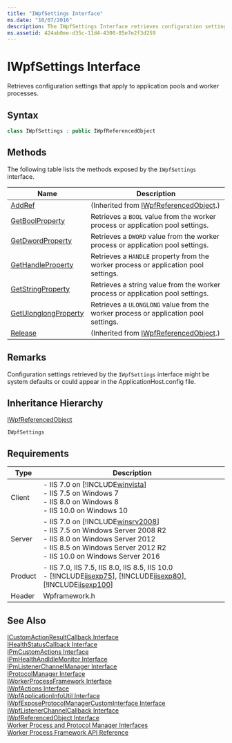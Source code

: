 ```yaml
---
title: "IWpfSettings Interface"
ms.date: "10/07/2016"
description: The IWpfSettings Interface retrieves configuration settings that apply to application pools and worker processes.
ms.assetid: 424ab0ee-d35c-11d4-4300-85e7e2f3d259
---
```

# IWpfSettings Interface
Retrieves configuration settings that apply to application pools and worker processes.  
  
## Syntax  
  
```cpp  
class IWpfSettings : public IWpfReferencedObject  
```  
  
## Methods  
 The following table lists the methods exposed by the `IWpfSettings` interface.  
  
|Name|Description|  
|----------|-----------------|  
|[AddRef](../../web-development-reference/native-code-api-reference/iwpfreferencedobject-addref-method.md)|(Inherited from [IWpfReferencedObject](../../web-development-reference/native-code-api-reference/iwpfreferencedobject-interface.md).)|  
|[GetBoolProperty](../../web-development-reference/native-code-api-reference/iwpfsettings-getboolproperty-method.md)|Retrieves a `BOOL` value from the worker process or application pool settings.|  
|[GetDwordProperty](../../web-development-reference/native-code-api-reference/iwpfsettings-getdwordproperty-method.md)|Retrieves a `DWORD` value from the worker process or application pool settings.|  
|[GetHandleProperty](../../web-development-reference/native-code-api-reference/iwpfsettings-gethandleproperty-method.md)|Retrieves a `HANDLE` property from the worker process or application pool settings.|  
|[GetStringProperty](../../web-development-reference/native-code-api-reference/iwpfsettings-getstringproperty-method.md)|Retrieves a string value from the worker process or application pool settings.|  
|[GetUlonglongProperty](../../web-development-reference/native-code-api-reference/iwpfsettings-getulonglongproperty-method.md)|Retrieves a `ULONGLONG` value from the worker process or application pool settings.|  
|[Release](../../web-development-reference/native-code-api-reference/iwpfreferencedobject-release-method.md)|(Inherited from [IWpfReferencedObject](../../web-development-reference/native-code-api-reference/iwpfreferencedobject-interface.md).)|  
  
## Remarks  
 Configuration settings retrieved by the `IWpfSettings` interface might be system defaults or could appear in the ApplicationHost.config file.  
  
## Inheritance Hierarchy  
 [IWpfReferencedObject](../../web-development-reference/native-code-api-reference/iwpfreferencedobject-interface.md)  
  
 `IWpfSettings`  
  
## Requirements  
  
|Type|Description|  
|----------|-----------------|  
|Client|-   IIS 7.0 on [!INCLUDE[winvista](../../wmi-provider/includes/winvista-md.md)]<br />-   IIS 7.5 on Windows 7<br />-   IIS 8.0 on Windows 8<br />-   IIS 10.0 on Windows 10|  
|Server|-   IIS 7.0 on [!INCLUDE[winsrv2008](../../wmi-provider/includes/winsrv2008-md.md)]<br />-   IIS 7.5 on Windows Server 2008 R2<br />-   IIS 8.0 on Windows Server 2012<br />-   IIS 8.5 on Windows Server 2012 R2<br />-   IIS 10.0 on Windows Server 2016|  
|Product|-   IIS 7.0, IIS 7.5, IIS 8.0, IIS 8.5, IIS 10.0<br />-   [!INCLUDE[iisexp75](../../web-development-reference/native-code-api-reference/includes/iisexp75-md.md)], [!INCLUDE[iisexp80](../../web-development-reference/native-code-api-reference/includes/iisexp80-md.md)], [!INCLUDE[iisexp100](../../web-development-reference/native-code-api-reference/includes/iisexp100-md.md)]|  
|Header|Wpframework.h|  
  
## See Also  
 [ICustomActionResultCallback Interface](../../web-development-reference/native-code-api-reference/icustomactionresultcallback-interface.md)   
 [IHealthStatusCallback Interface](../../web-development-reference/native-code-api-reference/ihealthstatuscallback-interface.md)   
 [IPmCustomActions Interface](../../web-development-reference/native-code-api-reference/ipmcustomactions-interface.md)   
 [IPmHealthAndIdleMonitor Interface](../../web-development-reference/native-code-api-reference/ipmhealthandidlemonitor-interface.md)   
 [IPmListenerChannelManager Interface](../../web-development-reference/native-code-api-reference/ipmlistenerchannelmanager-interface.md)   
 [IProtocolManager Interface](../../web-development-reference/native-code-api-reference/iprotocolmanager-interface.md)   
 [IWorkerProcessFramework Interface](../../web-development-reference/native-code-api-reference/iworkerprocessframework-interface.md)   
 [IWpfActions Interface](../../web-development-reference/native-code-api-reference/iwpfactions-interface.md)   
 [IWpfApplicationInfoUtil Interface](../../web-development-reference/native-code-api-reference/iwpfapplicationinfoutil-interface.md)   
 [IWpfExposeProtocolManagerCustomInterface Interface](../../web-development-reference/native-code-api-reference/iwpfexposeprotocolmanagercustominterface-interface.md)   
 [IWpfListenerChannelCallback Interface](../../web-development-reference/native-code-api-reference/iwpflistenerchannelcallback-interface.md)   
 [IWpfReferencedObject Interface](../../web-development-reference/native-code-api-reference/iwpfreferencedobject-interface.md)   
 [Worker Process and Protocol Manager Interfaces](../../web-development-reference/native-code-api-reference/worker-process-and-protocol-manager-interfaces.md)   
 [Worker Process Framework API Reference](../../web-development-reference/native-code-api-reference/worker-process-framework-api-reference.md)
